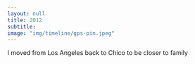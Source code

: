 ```yaml
---
layout: null
title: 2012
subtitle:
image: "img/timeline/gps-pin.jpeg"
---
```

I moved from Los Angeles back to Chico to be closer to family